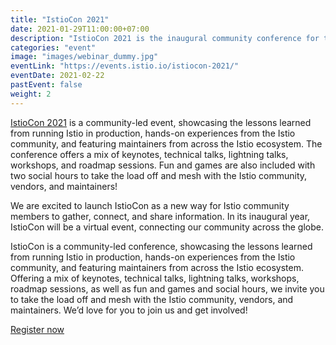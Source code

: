 ```yaml
---
title: "IstioCon 2021"
date: 2021-01-29T11:00:00+07:00
description: "IstioCon 2021 is the inaugural community conference for the industry's most popular service mesh."
categories: "event"
image: "images/webinar_dummy.jpg"
eventLink: "https://events.istio.io/istiocon-2021/"
eventDate: 2021-02-22
pastEvent: false
weight: 2
---
```


[IstioCon 2021](https://events.istio.io/istiocon-2021/) is a community-led event, showcasing the lessons learned from running Istio in production, hands-on experiences from the Istio community, and featuring maintainers from across the Istio ecosystem. The conference offers a mix of keynotes, technical talks, lightning talks, workshops, and roadmap sessions. Fun and games are also included with two social hours to take the load off and mesh with the Istio community, vendors, and maintainers!

We are excited to launch IstioCon as a new way for Istio community members to gather, connect, and share information. In its inaugural year, IstioCon will be a virtual event, connecting our community across the globe.

IstioCon is a community-led conference, showcasing the lessons learned from running Istio in production, hands-on experiences from the Istio community, and featuring maintainers from across the Istio ecosystem. Offering a mix of keynotes, technical talks, lightning talks, workshops, roadmap sessions, as well as fun and games and social hours, we invite you to take the load off and mesh with the Istio community, vendors, and maintainers. We’d love for you to join us and get involved!

[Register now](https://events.istio.io/istiocon-2021/)